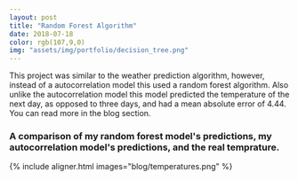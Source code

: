```yaml
---
layout: post
title: "Random Forest Algorithm"
date: 2018-07-18
color: rgb(107,9,0)
img: "assets/img/portfolio/decision_tree.png"
---
```

This project was similar to the weather prediction algorithm, however, instead of a autocorrelation 
model this used a random forest algorithm. 
Also unlike the autocorrelation model this model predicted the temperature of the next day, as opposed to three days, 
and had a mean absolute error of 4.44.
You can read more in the blog section.

### A comparison of my random forest model's predictions, my autocorrelation model's predictions, and the real temprature.

{% include aligner.html images="blog/temperatures.png" %}